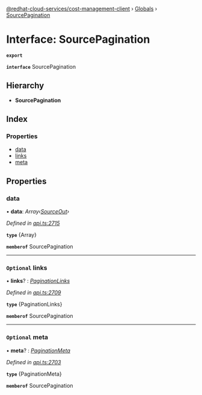 [@redhat-cloud-services/cost-management-client](../README.md) › [Globals](../globals.md) › [SourcePagination](sourcepagination.md)

# Interface: SourcePagination

**`export`** 

**`interface`** SourcePagination

## Hierarchy

* **SourcePagination**

## Index

### Properties

* [data](sourcepagination.md#data)
* [links](sourcepagination.md#optional-links)
* [meta](sourcepagination.md#optional-meta)

## Properties

###  data

• **data**: *Array‹[SourceOut](sourceout.md)›*

*Defined in [api.ts:2715](https://github.com/RedHatInsights/javascript-clients/blob/master/packages/cost-management/api.ts#L2715)*

**`type`** {Array<SourceOut>}

**`memberof`** SourcePagination

___

### `Optional` links

• **links**? : *[PaginationLinks](paginationlinks.md)*

*Defined in [api.ts:2709](https://github.com/RedHatInsights/javascript-clients/blob/master/packages/cost-management/api.ts#L2709)*

**`type`** {PaginationLinks}

**`memberof`** SourcePagination

___

### `Optional` meta

• **meta**? : *[PaginationMeta](paginationmeta.md)*

*Defined in [api.ts:2703](https://github.com/RedHatInsights/javascript-clients/blob/master/packages/cost-management/api.ts#L2703)*

**`type`** {PaginationMeta}

**`memberof`** SourcePagination
